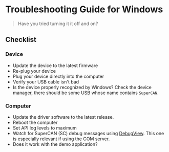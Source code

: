 # Troubleshooting Guide for Windows

>Have you tried turning it it off and on?

## Checklist

### Device
- Update the device to the latest firmware
- Re-plug your device
- Plug your device directly into the computer
- Verify your USB cable isn't bad
- Is the device properly recognized by Windows? Check the device manager, there should be some USB whose name contains `SuperCAN`.

### Computer
- Update the driver software to the latest release.
- Reboot the computer
- Set API log levels to maximum
- Watch for SuperCAN (SC) debug messages using [DebugView](https://docs.microsoft.com/en-us/sysinternals/downloads/debugview).
  This one is especially relevant if using the COM server.
- Does it work with the demo application?


